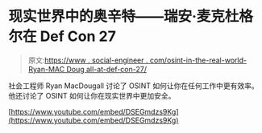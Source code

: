 # 现实世界中的奥辛特——瑞安·麦克杜格尔在 Def Con 27

> 原文:[https://www . social-engineer . com/osint-in-the-real-world-Ryan-MAC Doug all-at-def-con-27/](https://www.social-engineer.com/osint-in-the-real-world-ryan-macdougall-at-def-con-27/)

社会工程师 Ryan MacDougall 讨论了 OSINT 如何让你在任何工作中更有效率。他还讨论了 OSINT 如何让你在现实世界中更加安全。

[https://www.youtube.com/embed/DSEGmdzs9Kg](https://www.youtube.com/embed/DSEGmdzs9Kg)